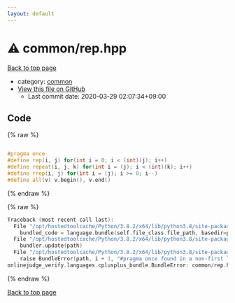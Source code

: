 ```yaml
---
layout: default
---
```


<!-- mathjax config similar to math.stackexchange -->
<script type="text/javascript" async
  src="https://cdnjs.cloudflare.com/ajax/libs/mathjax/2.7.5/MathJax.js?config=TeX-MML-AM_CHTML">
</script>
<script type="text/x-mathjax-config">
  MathJax.Hub.Config({
    TeX: { equationNumbers: { autoNumber: "AMS" }},
    tex2jax: {
      inlineMath: [ ['$','$'] ],
      processEscapes: true
    },
    "HTML-CSS": { matchFontHeight: false },
    displayAlign: "left",
    displayIndent: "2em"
  });
</script>

<script type="text/javascript" src="https://cdnjs.cloudflare.com/ajax/libs/jquery/3.4.1/jquery.min.js"></script>
<script src="https://cdn.jsdelivr.net/npm/jquery-balloon-js@1.1.2/jquery.balloon.min.js" integrity="sha256-ZEYs9VrgAeNuPvs15E39OsyOJaIkXEEt10fzxJ20+2I=" crossorigin="anonymous"></script>
<script type="text/javascript" src="../../assets/js/copy-button.js"></script>
<link rel="stylesheet" href="../../assets/css/copy-button.css" />


# :warning: common/rep.hpp

<a href="../../index.html">Back to top page</a>

* category: <a href="../../index.html#9efab2399c7c560b34de477b9aa0a465">common</a>
* <a href="{{ site.github.repository_url }}/blob/master/common/rep.hpp">View this file on GitHub</a>
    - Last commit date: 2020-03-29 02:07:34+09:00




## Code

<a id="unbundled"></a>
{% raw %}
```cpp

#pragma once
#define rep(i, j) for(int i = 0; i < (int)(j); i++)
#define repeat(i, j, k) for(int i = (j); i < (int)(k); i++)
#define rrep(i, j) for(int i = (j); i >= 0; i--)
#define all(v) v.begin(), v.end()

```
{% endraw %}

<a id="bundled"></a>
{% raw %}
```cpp
Traceback (most recent call last):
  File "/opt/hostedtoolcache/Python/3.8.2/x64/lib/python3.8/site-packages/onlinejudge_verify/docs.py", line 349, in write_contents
    bundled_code = language.bundle(self.file_class.file_path, basedir=pathlib.Path.cwd())
  File "/opt/hostedtoolcache/Python/3.8.2/x64/lib/python3.8/site-packages/onlinejudge_verify/languages/cplusplus.py", line 172, in bundle
    bundler.update(path)
  File "/opt/hostedtoolcache/Python/3.8.2/x64/lib/python3.8/site-packages/onlinejudge_verify/languages/cplusplus_bundle.py", line 214, in update
    raise BundleError(path, i + 1, "#pragma once found in a non-first line")
onlinejudge_verify.languages.cplusplus_bundle.BundleError: common/rep.hpp: line 2: #pragma once found in a non-first line

```
{% endraw %}

<a href="../../index.html">Back to top page</a>


